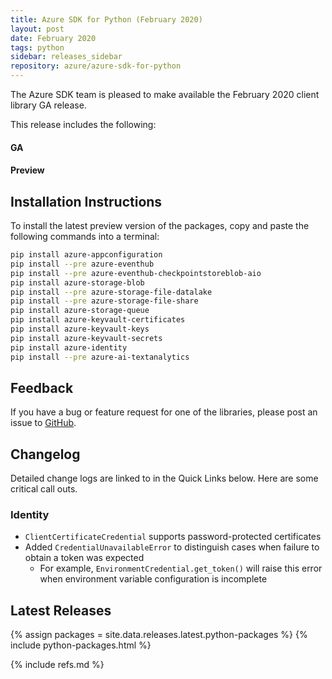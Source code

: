 ```yaml
---
title: Azure SDK for Python (February 2020)
layout: post
date: February 2020
tags: python
sidebar: releases_sidebar
repository: azure/azure-sdk-for-python
---
```


The Azure SDK team is pleased to make available the February 2020 client library GA release. 

This release includes the following:

#### GA


#### Preview



## Installation Instructions

To install the latest preview version of the packages, copy and paste the following commands into a terminal:

```bash
pip install azure-appconfiguration
pip install --pre azure-eventhub
pip install --pre azure-eventhub-checkpointstoreblob-aio
pip install azure-storage-blob
pip install --pre azure-storage-file-datalake
pip install --pre azure-storage-file-share
pip install azure-storage-queue
pip install azure-keyvault-certificates
pip install azure-keyvault-keys
pip install azure-keyvault-secrets
pip install azure-identity
pip install --pre azure-ai-textanalytics
```

## Feedback

If you have a bug or feature request for one of the libraries, please post an issue to [GitHub](https://github.com/azure/azure-sdk-for-python/issues).

## Changelog

Detailed change logs are linked to in the Quick Links below. Here are some critical call outs.


### Identity

- `ClientCertificateCredential` supports password-protected certificates
- Added `CredentialUnavailableError` to distinguish cases when failure to obtain a token was expected
  - For example, `EnvironmentCredential.get_token()` will raise this error when environment variable configuration is incomplete

## Latest Releases

{% assign packages = site.data.releases.latest.python-packages %}
{% include python-packages.html %}

{% include refs.md %}
